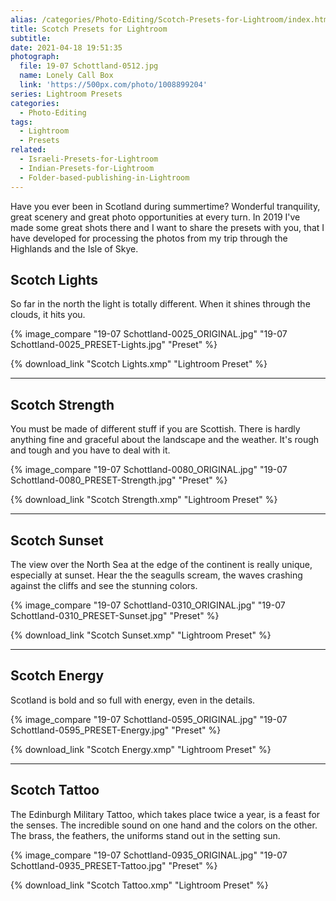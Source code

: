 ```yaml
---
alias: /categories/Photo-Editing/Scotch-Presets-for-Lightroom/index.html
title: Scotch Presets for Lightroom
subtitle:
date: 2021-04-18 19:51:35
photograph:
  file: 19-07 Schottland-0512.jpg
  name: Lonely Call Box
  link: 'https://500px.com/photo/1008899204'
series: Lightroom Presets
categories:
  - Photo-Editing
tags:
  - Lightroom
  - Presets
related:
  - Israeli-Presets-for-Lightroom
  - Indian-Presets-for-Lightroom
  - Folder-based-publishing-in-Lightroom
---
```


Have you ever been in Scotland during summertime? Wonderful tranquility, great scenery and great photo opportunities at every turn. In 2019 I've made some great shots there and I want to share the presets with you, that I have developed for processing the photos from my trip through the Highlands and the Isle of Skye.

<!-- more -->

## Scotch Lights

So far in the north the light is totally different. When it shines through the clouds, it hits you.

{% image_compare
  "19-07 Schottland-0025_ORIGINAL.jpg"
  "19-07 Schottland-0025_PRESET-Lights.jpg"
  "Preset"
%}

{% download_link "Scotch Lights.xmp" "Lightroom Preset" %}

---

## Scotch Strength

You must be made of different stuff if you are Scottish. There is hardly anything fine and graceful about the landscape and the weather. It's rough and tough and you have to deal with it.

{% image_compare
  "19-07 Schottland-0080_ORIGINAL.jpg"
  "19-07 Schottland-0080_PRESET-Strength.jpg"
  "Preset" 
%}

{% download_link "Scotch Strength.xmp" "Lightroom Preset" %}

---

## Scotch Sunset

The view over the North Sea at the edge of the continent is really unique, especially at sunset. Hear the the seagulls scream, the waves crashing against the cliffs and see the stunning colors.

{% image_compare
  "19-07 Schottland-0310_ORIGINAL.jpg"
  "19-07 Schottland-0310_PRESET-Sunset.jpg"
  "Preset" 
%}

{% download_link "Scotch Sunset.xmp" "Lightroom Preset" %}

---

## Scotch Energy

Scotland is bold and so full with energy, even in the details.

{% image_compare
  "19-07 Schottland-0595_ORIGINAL.jpg"
  "19-07 Schottland-0595_PRESET-Energy.jpg"
  "Preset"
%}

{% download_link "Scotch Energy.xmp" "Lightroom Preset" %}

---

## Scotch Tattoo

The Edinburgh Military Tattoo, which takes place twice a year, is a feast for the senses. The incredible sound on one hand and the colors on the other. The brass, the feathers, the uniforms stand out in the setting sun.

{% image_compare
  "19-07 Schottland-0935_ORIGINAL.jpg"
  "19-07 Schottland-0935_PRESET-Tattoo.jpg"
  "Preset"
%}

{% download_link "Scotch Tattoo.xmp" "Lightroom Preset" %}

